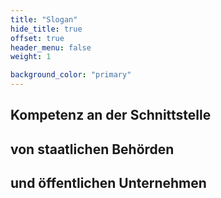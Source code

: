 ```yaml
---
title: "Slogan"
hide_title: true
offset: true
header_menu: false
weight: 1

background_color: "primary"
---
```

## <p>Kompetenz an der Schnittstelle <br>
## <p>von staatlichen Behörden <br>
## <p>und öffentlichen Unternehmen</p>

